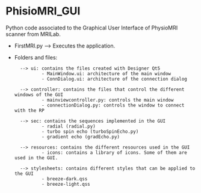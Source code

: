# PhisioMRI_GUI

Python code associated to the Graphical User Interface of PhysioMRI scanner from MRILab.

- FirstMRI.py --> Executes the application.

- Folders and files:

        --> ui: contains the files created with Designer Qt5
                - MainWindow.ui: architecture of the main window
                - ConnDialog.ui: architecture of the connection dialog

        --> controller: contains the files that control the different windows of the GUI
                - mainviewcontroller.py: controls the main window
                - connectionDialog.py: controls the window to connect with the RP

        --> sec: contains the sequences implemented in the GUI
                - radial (radial.py)
                - turbo spin echo (turboSpinEcho.py)
                - gradient echo (gradEcho.py)

        --> resources: contains the different resources used in the GUI
                - icons: contains a library of icons. Some of them are used in the GUI.

        --> stylesheets: contains different styles that can be applied to the GUI
                - breeze-dark.qss
                - breeze-light.qss

